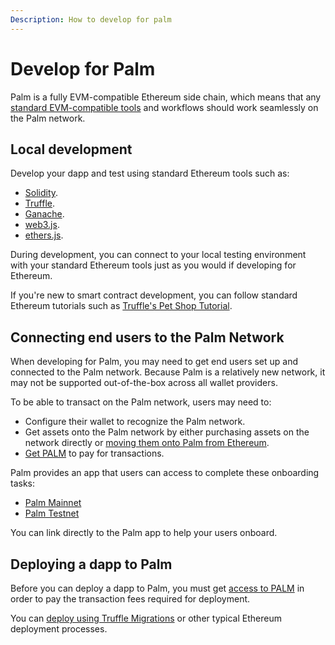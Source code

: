 ```yaml
---
Description: How to develop for palm
---
```


# Develop for Palm

Palm is a fully EVM-compatible Ethereum side chain, which means that any [standard EVM-compatible tools](../Reference/Tools.md)
and workflows should work seamlessly on the Palm network.

## Local development

Develop your dapp and test using standard Ethereum tools such as:

- [Solidity](https://docs.soliditylang.org/en/latest).
- [Truffle](https://www.trufflesuite.com/truffle).
- [Ganache](https://www.trufflesuite.com/ganache).
- [web3.js](https://web3js.readthedocs.io/).
- [ethers.js](https://docs.ethers.io/v5/).

During development, you can connect to your local testing environment with your standard Ethereum tools just as you
would if developing for Ethereum.

If you're new to smart contract development, you can follow standard Ethereum tutorials such as
[Truffle's Pet Shop Tutorial](https://www.trufflesuite.com/tutorial).

## Connecting end users to the Palm Network

When developing for Palm, you may need to get end users set up and connected to the Palm network.
Because Palm is a relatively new network, it may not be supported out-of-the-box across all wallet providers.

To be able to transact on the Palm network, users may need to:

- Configure their wallet to recognize the Palm network.
- Get assets onto the Palm network by either purchasing assets on the network directly or
  [moving them onto Palm from Ethereum](../HowTo/Bridge.md).
- [Get PALM](../Get-Started/Tokens.md) to pay for transactions.

Palm provides an app that users can access to complete these onboarding tasks:

- [Palm Mainnet](https://app.palm.io/)
- [Palm Testnet](https://app.palm-uat.xyz/)

You can link directly to the Palm app to help your users onboard.

## Deploying a dapp to Palm

Before you can deploy a dapp to Palm, you must get [access to PALM](../Get-Started/Tokens.md) in order to pay the transaction
fees required for deployment.

You can [deploy using Truffle Migrations](Deploy-using-Truffle.md) or other typical Ethereum deployment processes.
